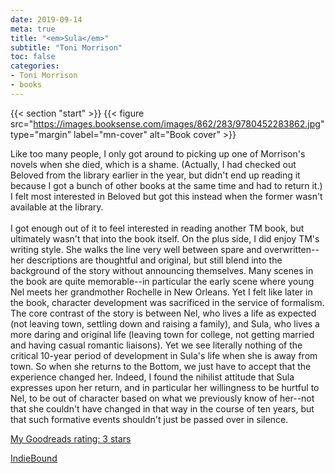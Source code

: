 ```yaml
---
date: 2019-09-14
meta: true
title: "<em>Sula</em>"
subtitle: "Toni Morrison"
toc: false
categories:
- Toni Morrison
- books
---
```


{{< section "start" >}}
{{< figure src="https://images.booksense.com/images/862/283/9780452283862.jpg" type="margin" label="mn-cover" alt="Book cover" >}}

Like too many people, I only got around to picking up one of Morrison's novels when she died, which is a shame. (Actually, I had checked out Beloved from the library earlier in the year, but didn't end up reading it because I got a bunch of other books at the same time and had to return it.) I felt most interested in Beloved but got this instead when the former wasn't available at the library.<br /><br />I got enough out of it to feel interested in reading another TM book, but ultimately wasn't that into the book itself. On the plus side, I did enjoy TM's writing style. She walks the line very well between spare and overwritten--her descriptions are thoughtful and original, but still blend into the background of the story without announcing themselves. Many scenes in the book are quite memorable--in particular the early scene where young Nel meets her grandmother Rochelle in New Orleans. Yet I felt like later in the book, character development was sacrificed in the service of formalism. The core contrast of the story is between Nel, who lives a life as expected (not leaving town, settling down and raising a family), and Sula, who lives a more daring and original life (leaving town for college, not getting married and having casual romantic liaisons). Yet we see literally nothing of the critical 10-year period of development in Sula's life when she is away from town. So when she returns to the Bottom, we just have to accept that the experience changed her. Indeed, I found the nihilist attitude that Sula expresses upon her return, and in particular her willingness to be hurtful to Nel, to be out of character based on what we previously know of her--not that she couldn't have changed in that way in the course of ten years, but that such formative events shouldn't just be passed over in silence.

[My Goodreads rating: 3 stars](https://www.goodreads.com/review/show/2948206741)  

[IndieBound](https://www.indiebound.org/book/9780452283862)
